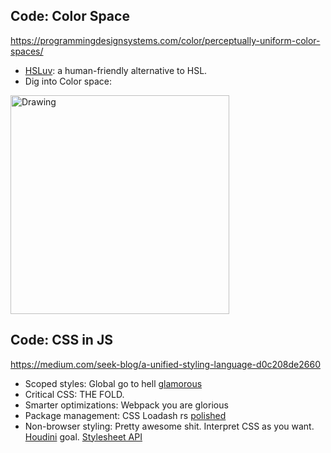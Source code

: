 ## Code: Color Space
https://programmingdesignsystems.com/color/perceptually-uniform-color-spaces/

- [HSLuv](http://www.hsluv.org/): a human-friendly alternative to HSL.
- Dig into Color space:<br/>
<img src="https://programmingdesignsystems.com/assets/color/perceptually-uniform-color-spaces/chromaticity-diagram.jpg" alt="Drawing" width="350"/>

## Code: CSS in JS
https://medium.com/seek-blog/a-unified-styling-language-d0c208de2660

- Scoped styles: Global go to hell [glamorous](https://github.com/paypal/glamorous)
- Critical CSS: THE FOLD.
- Smarter optimizations: Webpack you are glorious
- Package management: CSS Loadash rs [polished](https://github.com/styled-components/polished)
- Non-browser styling: Pretty awesome shit. Interpret CSS as you want. [Houdini](https://github.com/w3c/css-houdini-drafts/wiki) goal.
[Stylesheet API](https://facebook.github.io/react-native/docs/stylesheet.html)

